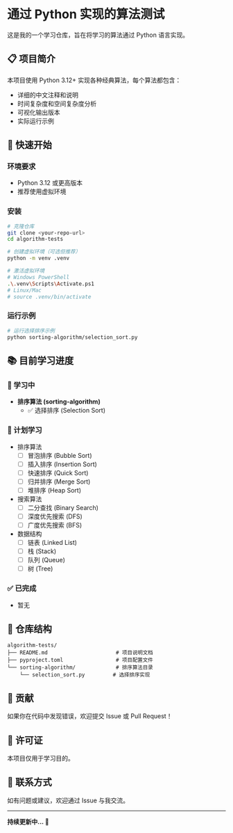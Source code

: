 # 通过 Python 实现的算法测试

这是我的一个学习仓库，旨在将学习的算法通过 Python 语言实现。

## 📋 项目简介

本项目使用 Python 3.12+ 实现各种经典算法，每个算法都包含：
- 详细的中文注释和说明
- 时间复杂度和空间复杂度分析
- 可视化输出版本
- 实际运行示例

## 🚀 快速开始

### 环境要求

- Python 3.12 或更高版本
- 推荐使用虚拟环境

### 安装

```bash
# 克隆仓库
git clone <your-repo-url>
cd algorithm-tests

# 创建虚拟环境（可选但推荐）
python -m venv .venv

# 激活虚拟环境
# Windows PowerShell
.\.venv\Scripts\Activate.ps1
# Linux/Mac
# source .venv/bin/activate
```

### 运行示例

```bash
# 运行选择排序示例
python sorting-algorithm/selection_sort.py
```

## 📚 目前学习进度

### 🔄 学习中

- **排序算法 (sorting-algorithm)**
  - ✅ 选择排序 (Selection Sort)

### 📝 计划学习

- 排序算法
  - [ ] 冒泡排序 (Bubble Sort)
  - [ ] 插入排序 (Insertion Sort)
  - [ ] 快速排序 (Quick Sort)
  - [ ] 归并排序 (Merge Sort)
  - [ ] 堆排序 (Heap Sort)
- 搜索算法
  - [ ] 二分查找 (Binary Search)
  - [ ] 深度优先搜索 (DFS)
  - [ ] 广度优先搜索 (BFS)
- 数据结构
  - [ ] 链表 (Linked List)
  - [ ] 栈 (Stack)
  - [ ] 队列 (Queue)
  - [ ] 树 (Tree)

### ✅ 已完成

- 暂无

## 📂 仓库结构

```
algorithm-tests/
├── README.md                      # 项目说明文档
├── pyproject.toml                 # 项目配置文件
└── sorting-algorithm/             # 排序算法目录
    └── selection_sort.py         # 选择排序实现
```

## 🤝 贡献

如果你在代码中发现错误，欢迎提交 Issue 或 Pull Request！

## 📄 许可证

本项目仅用于学习目的。

## 📧 联系方式

如有问题或建议，欢迎通过 Issue 与我交流。

---

**持续更新中... 💪**